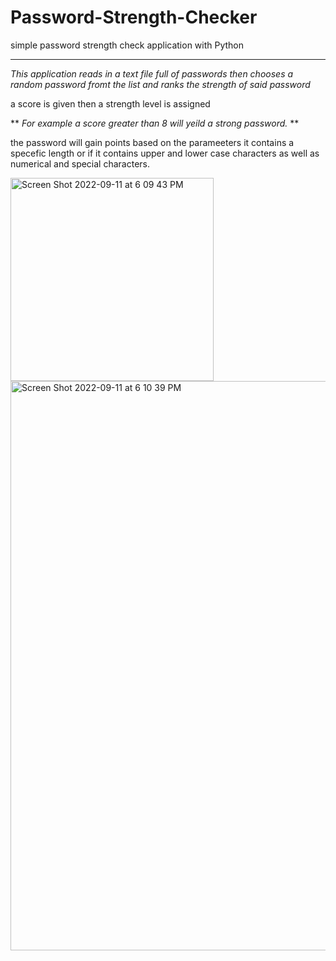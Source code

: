 # Password-Strength-Checker
simple password strength check application with Python

---

*This application reads in a text file full of passwords then chooses a random password fromt the list and ranks the strength of said password*

a score is given then a strength level is assigned

** *For example a score greater than 8 will yeild a strong password.* **

the password will gain points based on the parameeters it contains a specefic length or if it contains upper and lower case characters as well as numerical and special characters.

<img width="325" alt="Screen Shot 2022-09-11 at 6 09 43 PM" src="https://user-images.githubusercontent.com/9061503/189551065-56039668-3012-496d-bbd8-d9f9e15ad399.png">

<img width="911" alt="Screen Shot 2022-09-11 at 6 10 39 PM" src="https://user-images.githubusercontent.com/9061503/189551079-33d1558f-2e41-4e97-8323-5ed7cfc0f9be.png">
